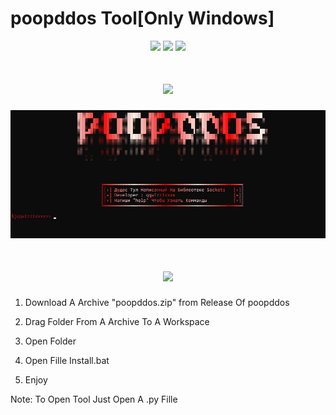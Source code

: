 # poopddos Tool[Only Windows]
<p align="center">
  <img src="https://img.shields.io/github/release/qqwizzixxxx/poopddos?label=Version&color=ff0000">
  <img src="https://img.shields.io/github/stars/qqwizzixxxx/poopddos?style=flat&label=Stars&color=ff0000">
  <img src="https://img.shields.io/github/languages/top/qqwizzixxxx/poopddos?color=ff0000">

<h1 align="center">
    <img src="https://readme-typing-svg.herokuapp.com/?font=Pastah&weight=900&size=48&pause=1000&color=ff0000&center=true&vCenter=true&random=true&width=900&lines=poopddos+Tool%20+Interface" />
</h1>

  <p align="center">
    <img src="https://raw.githubusercontent.com/qqwizzixxxx/poopddos/main/image.png">

<h1 align="center">
    <img src="https://readme-typing-svg.herokuapp.com/?font=Pastah&weight=900&size=48&pause=1000&color=ff0000&center=true&vCenter=true&random=true&width=900&lines=How+To%20+Install?" />
</h1>

1. Download A Archive "poopddos.zip" from Release Of poopddos

2. Drag Folder From A Archive To A Workspace

3. Open Folder

4. Open Fille Install.bat

5. Enjoy

Note: To Open Tool Just Open A .py Fille
